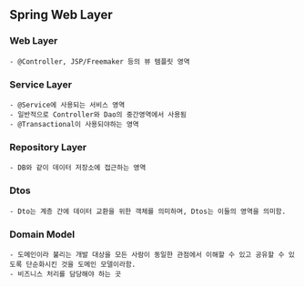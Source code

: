 ## Spring Web Layer

### Web Layer
    - @Controller, JSP/Freemaker 등의 뷰 템플릿 영역

### Service Layer
    - @Service에 사용되는 서비스 영역
    - 일반적으로 Controller와 Dao의 중간영역에서 사용됨
    - @Transactional이 사용되야하는 영역

### Repository Layer
    - DB와 같이 데이터 저장소에 접근하는 영역

### Dtos
    - Dto는 계층 간에 데이터 교환을 위한 객체를 의미하며, Dtos는 이들의 영역을 의미함.

### Domain Model
    - 도메인이라 불리는 개발 대상을 모든 사람이 동일한 관점에서 이해할 수 있고 공유할 수 있도록 단순화시킨 것을 도메인 모델이라함.
    - 비즈니스 처리를 담당해야 하는 곳
